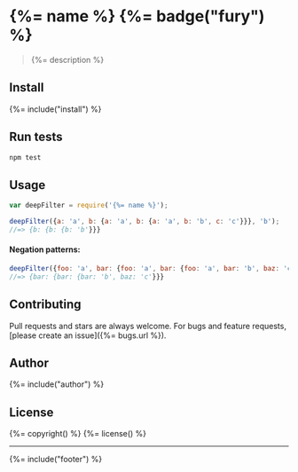 # {%= name %} {%= badge("fury") %}

> {%= description %}

## Install
{%= include("install") %}

## Run tests

```bash
npm test
```

## Usage

```js
var deepFilter = require('{%= name %}');

deepFilter({a: 'a', b: {a: 'a', b: {a: 'a', b: 'b', c: 'c'}}}, 'b');
//=> {b: {b: {b: 'b'}}}
```

#### Negation patterns:

```js
deepFilter({foo: 'a', bar: {foo: 'a', bar: {foo: 'a', bar: 'b', baz: 'c'}}}, ['*', '!foo']);
//=> {bar: {bar: {bar: 'b', baz: 'c'}}}
```

## Contributing
Pull requests and stars are always welcome. For bugs and feature requests, [please create an issue]({%= bugs.url %}).

## Author
{%= include("author") %}

## License
{%= copyright() %}
{%= license() %}

***

{%= include("footer") %}

[issues]: https://github.com/jonschlinkert/filter-keys/issues